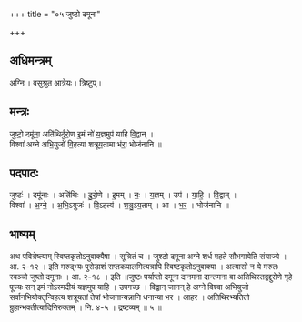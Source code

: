+++
title = "०५ जुष्टो दमूना"

+++
## अधिमन्त्रम्
अग्निः। वसुश्रुत आत्रेयः। त्रिष्टुप्।

## मन्त्रः
जुष्टो॒ दमू॑ना॒ अति॑थिर्दुरो॒ण इ॒मं नो॑ य॒ज्ञमुप॑ याहि वि॒द्वान् ।  
विश्वा॑ अग्ने अभि॒युजो॑ वि॒हत्या॑ शत्रूय॒तामा भ॑रा॒ भोज॑नानि ॥

## पदपाठः
जुष्टः॑ । दमू॑नाः । अति॑थिः । दु॒रो॒णे । इ॒मम् । नः॒ । य॒ज्ञम् । उप॑ । या॒हि॒ । वि॒द्वान् ।  
विश्वा॑ । अ॒ग्ने॒ । अ॒भि॒ऽयुजः॑ । वि॒ऽहत्य॑ । श॒त्रु॒ऽय॒ताम् । आ । भ॒र॒ । भोज॑नानि ॥

## भाष्यम्
अथ पवित्रेष्त्याम् स्विष्तकृतोऽनुवाक्यैषा । सूत्रितं च । जुश्टो दमूना अग्ने शर्ध महते सौभगायेति संयाज्ये । आ. २-१२ । इति मरुद्भ्यः पुरोडाशं सप्तकपालमित्यत्रापि स्विष्टकृतोऽनुवाक्या । अत्यासो न ये मरुतः स्वञ्चो जुष्तो दमूनाः । आ. २-१८ । इति ॥जुष्टः पर्याप्तो दमूना दानमना दान्तमना वा अतिथिस्तद्वद्दुरोणे गृहे पूज्यः सन् इमं नोऽस्मदीयं यज्ञमुप याहि । उपगच्छ । विद्वान् जानन् हे अग्ने विश्वा अभियुजो सर्वानभियोक्तॄन्विहत्य शत्रूयतां तेषां भोजनान्यन्नानि धनान्या भर । आहर । अतिथिरभ्यतितो ग्रुहान्भवतीत्यादिनिरुक्तम् । नि. ४-५ । द्रष्टव्यम् ॥ ५ ॥